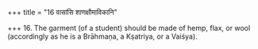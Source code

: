 +++
title = "16 वासांसि शाणक्षौमाविकानि"

+++
16. The garment (of a student) should be made of hemp, flax, or wool (accordingly as he is a Brāhmaṇa, a Kṣatriya, or a Vaiśya).
